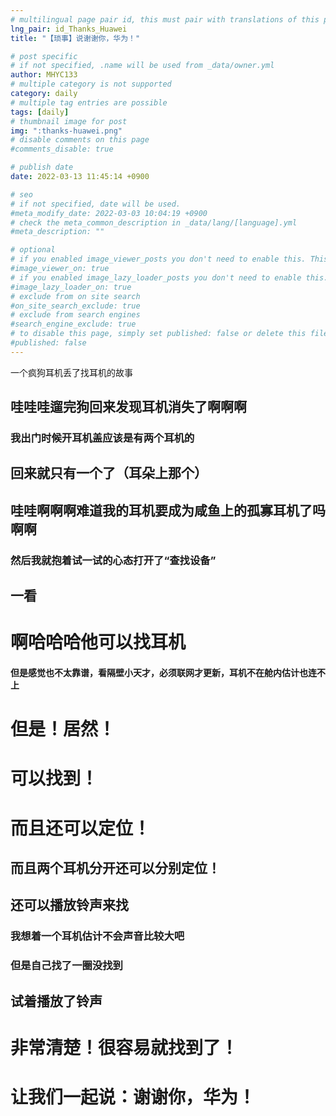```yaml
---
# multilingual page pair id, this must pair with translations of this page. (This name must be unique)
lng_pair: id_Thanks_Huawei
title: "【琐事】说谢谢你，华为！"

# post specific
# if not specified, .name will be used from _data/owner.yml
author: MHYC133
# multiple category is not supported
category: daily
# multiple tag entries are possible
tags: [daily]
# thumbnail image for post
img: ":thanks-huawei.png"
# disable comments on this page
#comments_disable: true

# publish date
date: 2022-03-13 11:45:14 +0900

# seo
# if not specified, date will be used.
#meta_modify_date: 2022-03-03 10:04:19 +0900
# check the meta_common_description in _data/lang/[language].yml
#meta_description: ""

# optional
# if you enabled image_viewer_posts you don't need to enable this. This is only if image_viewer_posts = false
#image_viewer_on: true
# if you enabled image_lazy_loader_posts you don't need to enable this. This is only if image_lazy_loader_posts = false
#image_lazy_loader_on: true
# exclude from on site search
#on_site_search_exclude: true
# exclude from search engines
#search_engine_exclude: true
# to disable this page, simply set published: false or delete this file
#published: false
---
```


<!-- outline-start -->

一个疯狗耳机丢了找耳机的故事

<!-- outline-end -->

## 哇哇哇遛完狗回来发现耳机消失了啊啊啊

### 我出门时候开耳机盖应该是有两个耳机的

## 回来就只有一个了（耳朵上那个）

## 哇哇啊啊啊难道我的耳机要成为咸鱼上的孤寡耳机了吗啊啊

### 然后我就抱着试一试的心态打开了“查找设备”

## 一看

# 啊哈哈哈他可以找耳机

#### 但是感觉也不太靠谱，看隔壁小天才，必须联网才更新，耳机不在舱内估计也连不上

# 但是！居然！

# 可以找到！

# 而且还可以定位！

## 而且两个耳机分开还可以分别定位！

## 还可以播放铃声来找

### 我想着一个耳机估计不会声音比较大吧

### 但是自己找了一圈没找到

## 试着播放了铃声

# 非常清楚！很容易就找到了！

# 让我们一起说：谢谢你，华为！
